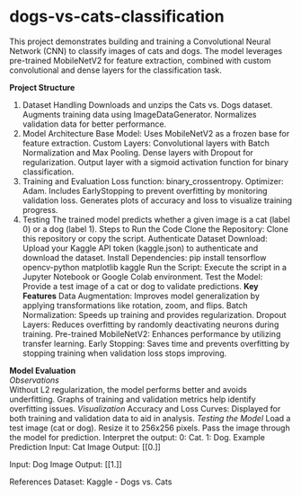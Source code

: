 # dogs-vs-cats-classification

This project demonstrates building and training a Convolutional Neural Network (CNN) to classify images of cats and dogs. The model leverages pre-trained MobileNetV2 for feature extraction, combined with custom convolutional and dense layers for the classification task.

**Project Structure**
1. Dataset Handling
Downloads and unzips the Cats vs. Dogs dataset.
Augments training data using ImageDataGenerator.
Normalizes validation data for better performance.
2. Model Architecture
Base Model: Uses MobileNetV2 as a frozen base for feature extraction.
Custom Layers:
Convolutional layers with Batch Normalization and Max Pooling.
Dense layers with Dropout for regularization.
Output layer with a sigmoid activation function for binary classification.
3. Training and Evaluation
Loss function: binary_crossentropy.
Optimizer: Adam.
Includes EarlyStopping to prevent overfitting by monitoring validation loss.
Generates plots of accuracy and loss to visualize training progress.
4. Testing
The trained model predicts whether a given image is a cat (label 0) or a dog (label 1).
Steps to Run the Code
Clone the Repository: Clone this repository or copy the script.
Authenticate Dataset Download:
Upload your Kaggle API token (kaggle.json) to authenticate and download the dataset.
Install Dependencies:
pip install tensorflow opencv-python matplotlib kaggle
Run the Script: Execute the script in a Jupyter Notebook or Google Colab environment.
Test the Model: Provide a test image of a cat or dog to validate predictions.
**Key Features**
Data Augmentation: Improves model generalization by applying transformations like rotation, zoom, and flips.
Batch Normalization: Speeds up training and provides regularization.
Dropout Layers: Reduces overfitting by randomly deactivating neurons during training.
Pre-trained MobileNetV2: Enhances performance by utilizing transfer learning.
Early Stopping: Saves time and prevents overfitting by stopping training when validation loss stops improving.

**Model Evaluation**<br>
*Observations*<br>
Without L2 regularization, the model performs better and avoids underfitting.
Graphs of training and validation metrics help identify overfitting issues.
*Visualization*
Accuracy and Loss Curves: Displayed for both training and validation data to aid in analysis.
*Testing the Model*
Load a test image (cat or dog).
Resize it to 256x256 pixels.
Pass the image through the model for prediction.
Interpret the output:
0: Cat.
1: Dog.
Example Prediction
Input: Cat Image
Output: [[0.]]

Input: Dog Image
Output: [[1.]]

References
Dataset: Kaggle - Dogs vs. Cats
